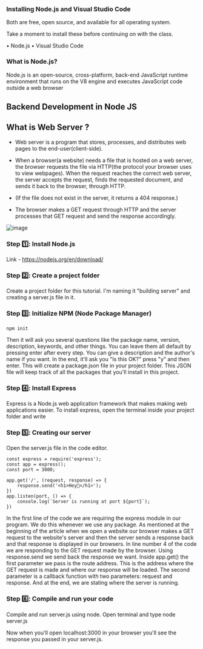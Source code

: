

### Installing Node.js and Visual Studio Code

Both are free, open source, and available for all operating system.

Take a moment to install these before continuing on with the class.

• Node.js
• Visual Studio Code


### What is Node.js?

Node.js is an open-source, cross-platform, back-end JavaScript runtime environment that runs on the V8 engine and executes JavaScript code outside a web browser


## Backend Development in Node JS 


## What is Web Server ? 

* Web server is a program that stores, processes, and distributes web pages to the end-user(client-side).

* When a browser(a website) needs a file that is hosted on a web server, the browser requests the file via HTTP(the protocol your browser uses to view webpages). When the request reaches the correct web server, the server accepts the request, finds the requested document, and sends it back to the browser, through HTTP.

* (If the file does not exist in the server, it returns a 404 response.) 

* The browser makes a GET request through HTTP and the server processes that GET request and send the response accordingly.

![image](https://user-images.githubusercontent.com/11299574/167445807-229c1a78-20d2-4495-9352-5aeace0bc5d3.png)


 ### Step 1️⃣: Install Node.js

 Link - https://nodejs.org/en/download/

 ### Step 2️⃣: Create a project folder

Create a project folder for this tutorial. I'm naming it "building server" and creating a server.js file in it.

### Step 3️⃣: Initialize NPM (Node Package Manager)
 
```
npm init
```

Then it will ask you several questions like the package name, version, description, keywords, and other things. 
You can leave them all default by pressing enter after every step. 
You can give a description and the author's name if you want.
In the end, it'll ask you "Is this OK?" press "y" and then enter.
This will create a package.json file in your project folder. 
This JSON file will keep track of all the packages that you'll install in this project.

### Step 4️⃣: Install Express

Express is a Node.js web application framework that makes making web applications easier. 
To install express, open the terminal inside your project folder and write

### Step 5️⃣: Creating our server

 Open the server.js file in the code editor.

 ```
 const express = require('express');
const app = express();
const port = 3000;

app.get('/', (request, response) => {
     response.send('<h1>Hey👋</h1>');
})
app.listen(port, () => {
     console.log(`Server is running at port ${port}`);
})
 ```

In the first line of the code we are requiring the express module in our program. 
We do this whenever we use any package.
As mentioned at the beginning of the article when we open a website our browser makes a GET request to the website's server and then the server sends a response back and that response is displayed in our browsers.
In line number 4 of the code we are responding to the GET request made by the browser. 
Using response.send we send back the response we want.
Inside app.get() the first parameter we pass is the route address. 
This is the address where the GET request is made and where our response will be loaded.
The second parameter is a callback function with two parameters: request and response.
And at the end, we are stating where the server is running.

### Step 6️⃣: Compile and run your code

Compile and run server.js using node. Open terminal and type node server.js

Now when you'll open localhost:3000 in your browser you'll see the response you passed in your server.js.

